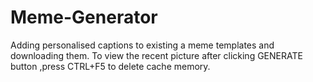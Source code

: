 # Meme-Generator
Adding personalised captions to existing a meme templates and downloading them.
To view the recent picture after clicking GENERATE button ,press CTRL+F5 to delete cache memory.
